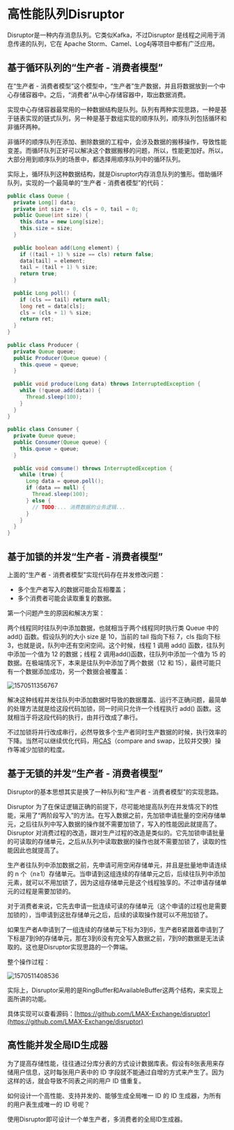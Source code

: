 # 高性能队列Disruptor

Disruptor是一种内存消息队列。它类似Kafka，不过Disruptor 是线程之间用于消息传递的队列，它在 Apache Storm、Camel、Log4j等项目中都有广泛应用。

## 基于循环队列的“生产者 - 消费者模型”

在“生产者 - 消费者模型”这个模型中，“生产者”生产数据，并且将数据放到一个中心存储容器中。之后，“消费者”从中心存储容器中，取出数据消费。

实现中心存储容器最常用的一种数据结构是队列。队列有两种实现思路，一种是基于链表实现的链式队列，另一种是基于数组实现的顺序队列，顺序队列包括循环和非循环两种。

非循环的顺序队列在添加、删除数据的工程中，会涉及数据的搬移操作，导致性能变差。而循环队列正好可以解决这个数据搬移的问题，所以，性能更加好。所以，大部分用到顺序队列的场景中，都选择用顺序队列中的循环队列。

实际上，循环队列这种数据结构，就是Disruptor内存消息队列的雏形。借助循环队列，实现的一个最简单的“生产者 - 消费者模型”的代码：

```java
public class Queue {
  private Long[] data;
  private int size = 0, cls = 0, tail = 0;
  public Queue(int size) {
    this.data = new Long[size];
    this.size = size;
  }
 
  public boolean add(Long element) {
    if ((tail + 1) % size == cls) return false;
    data[tail] = element;
    tail = (tail + 1) % size;
    return true;
  }
 
  public Long poll() {
    if (cls == tail) return null;
    long ret = data[cls];
    cls = (cls + 1) % size;
    return ret;
  }
}
 
public class Producer {
  private Queue queue;
  public Producer(Queue queue) {
    this.queue = queue;
  }
 
  public void produce(Long data) throws InterruptedException {
    while (!queue.add(data)) {
      Thread.sleep(100);
    }
  }
}
 
public class Consumer {
  private Queue queue;
  public Consumer(Queue queue) {
    this.queue = queue;
  }
 
  public void comsume() throws InterruptedException {
    while (true) {
      Long data = queue.poll();
      if (data == null) {
        Thread.sleep(100);
      } else {
        // TODO:... 消费数据的业务逻辑...
      }
    }
  }
}
```

## 基于加锁的并发“生产者 - 消费者模型”

上面的“生产者 - 消费者模型”实现代码存在并发修改问题：

- 多个生产者写入的数据可能会互相覆盖；
- 多个消费者可能会读取重复的数据。

第一个问题产生的原因和解决方案：

两个线程同时往队列中添加数据，也就相当于两个线程同时执行类 Queue 中的 add() 函数。假设队列的大小 size 是 10，当前的 tail 指向下标 7，cls 指向下标 3，也就是说，队列中还有空闲空间。这个时候，线程 1 调用 add() 函数，往队列中添加一个值为 12 的数据；线程 2 调用add()函数，往队列中添加一个值为 15 的数据。在极端情况下，本来是往队列中添加了两个数据（12 和 15），最终可能只有一个数据添加成功，另一个数据会被覆盖：

 ![1570511356767](1570511356767.png)

解决这种线程并发往队列中添加数据时导致的数据覆盖、运行不正确问题，最简单的处理方法就是给这段代码加锁，同一时间只允许一个线程执行 add() 函数。这就相当于将这段代码的执行，由并行改成了串行。

不过加锁将并行改成串行，必然导致多个生产者同时生产数据的时候，执行效率的下降。当然可以继续优化代码，用[CAS](https://en.wikipedia.org/wiki/Compare-and-swap)（compare and swap，比较并交换）操作等减少加锁的粒度。

## 基于无锁的并发“生产者 - 消费者模型”

Disruptor的基本思想其实是换了一种队列和“生产者 - 消费者模型”的实现思路。

Disruptor 为了在保证逻辑正确的前提下，尽可能地提高队列在并发情况下的性能，采用了“两阶段写入”的方法。在写入数据之前，先加锁申请批量的空闲存储单元，之后往队列中写入数据的操作就不需要加锁了，写入的性能因此就提高了。Disruptor 对消费过程的改造，跟对生产过程的改造是类似的。它先加锁申请批量的可读取的存储单元，之后从队列中读取数据的操作也就不需要加锁了，读取的性能因此也就提高了。

生产者往队列中添加数据之前，先申请可用空闲存储单元，并且是批量地申请连续的 n 个（n≥1）存储单元。当申请到这组连续的存储单元之后，后续往队列中添加元素，就可以不用加锁了，因为这组存储单元是这个线程独享的。不过申请存储单元的过程是需要加锁的。

对于消费者来说，它先去申请一批连续可读的存储单元（这个申请的过程也是需要加锁的），当申请到这批存储单元之后，后续的读取操作就可以不用加锁了。

如果生产者A申请到了一组连续的存储单元下标为3到6，生产者B紧跟着申请到了下标是7到9的存储单元，那在3到6没有完全写入数据之前，7到9的数据是无法读取的。这也是Disruptor实现思路的一个弊端。

整个操作过程：

![1570511408536](1570511408536.png)

实际上，Disruptor采用的是RingBuffer和AvailableBuffer这两个结构，来实现上面所讲的功能。

具体实现可以查看源码：[https://github.com/LMAX-Exchange/disruptor](https://github.com/LMAX-Exchange/disruptor)

## 高性能并发全局ID生成器

为了提高存储性能，往往通过分库分表的方式设计数据库表。假设有8张表用来存储用户信息，这时每张用户表中的 ID 字段就不能通过自增的方式来产生了。因为这样的话，就会导致不同表之间的用户 ID 值重复。

如何设计一个高性能、支持并发的、能够生成全局唯一 ID 的 ID 生成器，为所有的用户表生成唯一的 ID 号呢？

使用Disruptor即可设计一个单生产者，多消费者的全局ID生成器。

